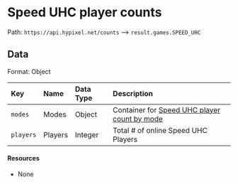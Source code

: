 # Speed UHC player counts
Path: `https://api.hypixel.net/counts` --> `result.games.SPEED_UHC`

## Data
Format: Object

|Key|Name|Data Type|Description|
|:-|:-|:-|:-|
|`modes`|Modes|Object|Container for [Speed UHC player count by mode](https://github.com/HypixelCommunity/Hypixel-Api-Documentation/tree/main/Counts/games/SPEED_UHC/modes)|
|`players`|Players|Integer|Total # of online Speed UHC Players|

#### Resources
- None
